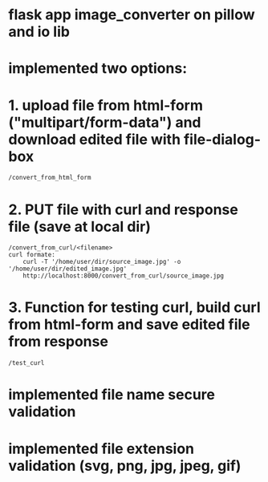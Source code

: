 # flask app image_converter on pillow and io lib
# implemented two options:

# 1. upload file from html-form ("multipart/form-data") and download edited file with file-dialog-box
    /convert_from_html_form

# 2. PUT file with curl and response file (save at local dir)
    /convert_from_curl/<filename>
    curl formate:
        curl -T '/home/user/dir/source_image.jpg' -o '/home/user/dir/edited_image.jpg' 
        http://localhost:8000/convert_from_curl/source_image.jpg

# 3. Function for testing curl, build curl from html-form and save edited file from response  
    /test_curl

# implemented file name secure validation
# implemented file extension validation (svg, png, jpg, jpeg, gif)
